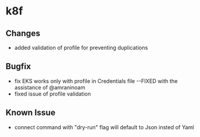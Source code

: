 # k8f 
## Changes
- added validation of profile for preventing duplications
## Bugfix
- fix EKS works only with profile in Credentials file --FIXED with the assistance of @amraninoam
- fixed issue of profile validation
## Known Issue
- connect command with "dry-run" flag will default to Json insted of Yaml
<!-- ## Bugfix -->
<!-- ## Braking changes -->     
